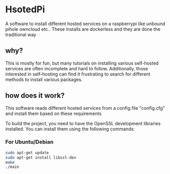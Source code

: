 # HsotedPi 
A software to install different hosted services on a raspberrypi
like unbound pihole owncloud etc..
These installs are dockerless and they are done the traditional 
way

## why?
This is mostly for fun, but many tutorials on installing various self-hosted services are often incomplete and hard to follow. 
Additionally, those interested in self-hosting can find it frustrating to search for different methods to install various packages.

## how does it work?
This software reads different hosted services from a  config file
"config.cfg" and install them based on these requirements

To build the project, you need to have the OpenSSL development libraries installed. You can install them using the following commands:

### For Ubuntu/Debian

```bash
sudo apt-get update
sudo apt-get install libssl-dev
make
./main
